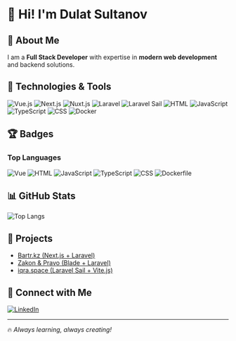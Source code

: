 # 👋 Hi! I'm Dulat Sultanov

## 🌟 About Me  
I am a **Full Stack Developer** with expertise in **modern web development** and backend solutions.  

## 🚀 Technologies & Tools  

![Vue.js](https://img.shields.io/badge/Vue.js-%234FC08D.svg?style=for-the-badge&logo=vue.js&logoColor=white)
![Next.js](https://img.shields.io/badge/Next.js-%23000000.svg?style=for-the-badge&logo=next.js&logoColor=white)
![Nuxt.js](https://img.shields.io/badge/Nuxt.js-%2300C58E.svg?style=for-the-badge&logo=nuxt.js&logoColor=white)
![Laravel](https://img.shields.io/badge/Laravel-%23FF2D20.svg?style=for-the-badge&logo=laravel&logoColor=white)
![Laravel Sail](https://img.shields.io/badge/Laravel_Sail-%232496ED.svg?style=for-the-badge&logo=docker&logoColor=white)
![HTML](https://img.shields.io/badge/HTML-%23E34F26.svg?style=for-the-badge&logo=html5&logoColor=white)
![JavaScript](https://img.shields.io/badge/JavaScript-%23F7DF1E.svg?style=for-the-badge&logo=javascript&logoColor=black)
![TypeScript](https://img.shields.io/badge/TypeScript-%233178C6.svg?style=for-the-badge&logo=typescript&logoColor=white)
![CSS](https://img.shields.io/badge/CSS-%231572B6.svg?style=for-the-badge&logo=css3&logoColor=white)
![Docker](https://img.shields.io/badge/Docker-%232496ED.svg?style=for-the-badge&logo=docker&logoColor=white)

## 🏆 Badges

### **Top Languages**
![Vue](https://img.shields.io/badge/Vue-33.7%25-%234FC08D?style=for-the-badge&logo=vue.js&logoColor=white)
![HTML](https://img.shields.io/badge/HTML-22.83%25-%23E34F26?style=for-the-badge&logo=html5&logoColor=white)
![JavaScript](https://img.shields.io/badge/JavaScript-16.09%25-%23F7DF1E?style=for-the-badge&logo=javascript&logoColor=black)
![TypeScript](https://img.shields.io/badge/TypeScript-16.05%25-%233178C6?style=for-the-badge&logo=typescript&logoColor=white)
![CSS](https://img.shields.io/badge/CSS-9.91%25-%231572B6?style=for-the-badge&logo=css3&logoColor=white)
![Dockerfile](https://img.shields.io/badge/Dockerfile-1.42%25-%232496ED?style=for-the-badge&logo=docker&logoColor=white)

## 📊 GitHub Stats  

![Top Langs](https://github-readme-stats.vercel.app/api/top-langs/?username=dukatyty&layout=compact&theme=dark)  

## 📌 Projects  

- [Bartr.kz (Next.js + Laravel)](https://bartr.kz)
- [Zakon & Pravo (Blade + Laravel)](https://zakonpravo.kz)
- [iqra.space (Laravel Sail + Vite.js)](https://iqra.space)


## 📱 Connect with Me  

[![LinkedIn](https://img.shields.io/badge/LinkedIn-%230077B5.svg?style=for-the-badge&logo=linkedin&logoColor=white)](https://www.linkedin.com/in/YOUR_PROFILE)


---

🔥 _Always learning, always creating!_
